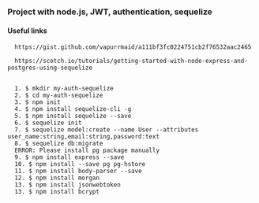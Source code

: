 ### Project with node.js, JWT, authentication, sequelize

 #### Useful links

      https://gist.github.com/vapurrmaid/a111bf3fc0224751cb2f76532aac2465

      https://scotch.io/tutorials/getting-started-with-node-express-and-postgres-using-sequelize


      1. $ mkdir my-auth-sequelize
      2. $ cd my-auth-sequelize
      3. $ npm init
      4. $ npm install sequelize-cli -g
      5. $ npm install sequelize --save
      6. $ sequelize init
      7. $ sequelize model:create --name User --attributes user_name:string,email:string,password:text
      8. $ sequelize db:migrate
      ERROR: Please install pg package manually
      9. $ npm install express --save
      10. $ npm install --save pg pg-hstore
      11. $ npm install body-parser --save
      12. $ npm install morgan
      13. $ npm install jsonwebtoken
      13. $ npm install bcrypt
